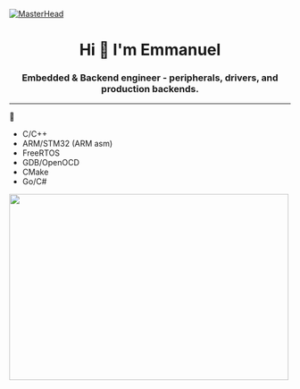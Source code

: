  [![MasterHead](https://giffiles.alphacoders.com/212/212812.gif)](https://emmanuelepp.com/)
<h1 align="center">Hi 👋 I'm Emmanuel </h1>
<h3 align="center">Embedded & Backend engineer - peripherals, drivers, and production backends.</h3>

----

🔧 
- C/C++
- ARM/STM32 (ARM asm)
- FreeRTOS
- GDB/OpenOCD
- CMake
- Go/C#




<img src="https://animesher.com/orig/2/204/2045/20456/animesher.com_gif-ghost-in-the-shell-coding-2045678.gif" width="500" height="333">


